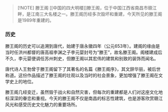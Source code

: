 
> [!NOTE]  滕王阁
> [[中国的四大明楼]]滕王阁，位于中国江西省南昌市赣江畔，是江南三大名楼之一。滕王阁历经多次毁坏和重建，今天所见的滕王阁是1989年重建的。

### 历史
滕王阁的历史可以追溯到唐代，始建于唐永徽四年（公元653年）。建阁的缘由是当时任洪州都督的唐高祖李渊之子李元婴封号为“滕王”，故名滕王阁。阁楼建成后不久，李元婴便调任苏州刺史，但滕王阁以其宏伟的建筑和别致的装饰而闻名。

唐代诗人王勃曾于滕王阁留下了其著名的名篇《滕王阁序》，其文辞华丽，被后世称道。这份作品描述了滕王阁的壮观以及当时的社会景象，更加增强了滕王阁在文学史上的地位。

滕王阁几经变迁，虽然毁于战火和自然灾害，但每次的重建都是人们对这座文化地标深深的眷恋和重视。今天的滕王阁不仅是南昌的标志性建筑，也是游客欣赏赣江风光和感受历史文化魅力的重要场所。
